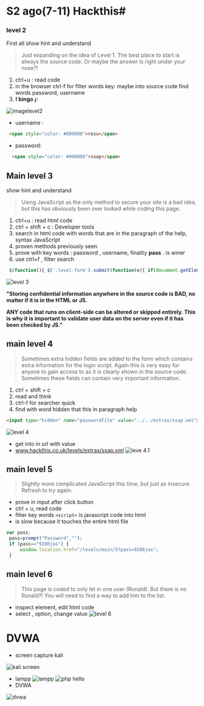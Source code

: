 # S2 ago(7-11)  Hackthis#
### level 2 ###
First all show hint and understand
>Just expanding on the idea of Level 1. The best place to start is always the source code.
 Or maybe the answer is right under your nose?!

1. ctrl+u : read code
1. in the browser ctrl-f for filter words key: maybe into source code find words password, username
1. __! bingo ¡:__  


![imagelevel2](img2.png)

* username :

``` html
 <span style="color: #000000">resu</span>
```

* password:

``` html
  <span style="color: #000000">ssap</span>
```
## Main level 3 ##

show hint and understand
> Using JavaScript as the only method to secure your site is a bad idea, but this has obviously been over looked while coding this page.

1. ctrl+u : read html code
1. ctrl + shift + c : Developer tools
1. search in html code with words that are in the paragraph of the help, syntax JavaScript
1. proven methods previously seen
1. prove with key words : password , username, finality __pass__ . is winer
1. use ctrl+f , filter search

```JavaScript
 $(function(){ $('.level-form').submit(function(e){ if(document.getElementById('user').value == 'heaven' && document.getElementById('pass').value == 'hell') { } else { e.preventDefault(); alert('Incorrect login') } })})
```
![level 3](img3.1.png)

__"Storing confidential information anywhere in the source code is BAD, no matter if it is in the HTML or JS.__

__ANY code that runs on client-side can be altered or skipped entirely. This is why it is important to validate user data on the server even if it has been checked by JS."__


## main level 4 ##
>Sometimes extra hidden fields are added to the form which contains extra information for the login script. Again this is very easy for anyone to gain access to as it is clearly shown in the source code.
Sometimes these fields can contain very important information.

1. ctrl + shift + c
1. read and think
1.  ctrl-f for searcher quick
1. find with word hidden that this in paragraph help
``` html
<input type="hidden" name="passwordfile" value="../../extras/ssap.xml">
```
![level 4](img4.png)
 * get into in url with value
 * www.hackthis.co.uk/levels/extras/ssap.xml
![leve 4.1](img4_1.png)

## main level 5 ##
> Slightly more complicated JavaScript this time, but just as insecure.
  Refresh to try again.

* prove in input after click button
* ctrl + u, read code
* filter key words `<script>` is javascript code into html
* is slow because it touches the entire html file

```JavaScript
var pass;
 pass=prompt("Password","");
 if (pass=="9286jas") {
     window.location.href="/levels/main/5?pass=9286jas";
 }
```
## main level 6 ##
>This page is coded to only let in one user (Ronald). But there is no Ronald?! You will need to find a way to add him to the list.

* inspect element, edit html code
* select , option, change value
![level 6](img6.png)

# DVWA #

* screen capture kali

![kali screen](screen_kali.png)

* lampp
![lampp](lampp.png)
![php hello](hello_php.png)
* DVWA

![dvwa](DVWA_1.png)
